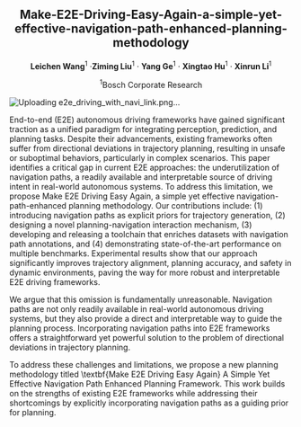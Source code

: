<div align="center">
<h2>Make-E2E-Driving-Easy-Again-a-simple-yet-effective-navigation-path-enhanced-planning-methodology</h2>

 **Leichen Wang**<sup>1</sup> ·**Ziming Liu**<sup>1</sup> · **Yang Ge**<sup>1</sup> · **Xingtao Hu**<sup>1</sup> · **Xinrun Li**<sup>1</sup> <br>

<sup>1</sup>Bosch Corporate Research <br>

<!-- > **submitted to IROS 2025** -->

</div>

<!-- >
[\[Arxiv\]](https://arxiv.org/abs/2401.06614) [\[Paper\]](https://arxiv.org/pdf/2401.06614.pdf) [\[Project Page\]](https://[vveicao.github.io/projects/Motion2VecSets/](https://github.com/xiaowang12345/OMG_SD_map_prior_distribution))
-->

![Uploading e2e_driving_with_navi_link.png…]()

<p>
End-to-end (E2E) autonomous driving frameworks have gained significant traction as a unified paradigm for integrating perception, prediction, and planning tasks. Despite their advancements, existing frameworks often suffer from directional deviations in trajectory planning, resulting in unsafe or suboptimal behaviors, particularly in complex scenarios. This paper identifies a critical gap in current E2E approaches: the underutilization of navigation paths, a readily available and interpretable source of driving intent in real-world autonomous systems. To address this limitation, we propose Make E2E Driving Easy Again, a simple yet effective navigation-path-enhanced planning methodology. Our contributions include: (1) introducing navigation paths as explicit priors for trajectory generation, (2) designing a novel planning-navigation interaction mechanism, (3) developing and releasing a toolchain that enriches datasets with navigation path annotations, and (4) demonstrating state-of-the-art performance on multiple benchmarks. Experimental results show that our approach significantly improves trajectory alignment, planning accuracy, and safety in dynamic environments, paving the way for more robust and interpretable E2E driving frameworks.
</p>

<p>
We argue that this omission is fundamentally unreasonable. Navigation paths are not only readily available in real-world autonomous driving systems, but they also provide a direct and interpretable way to guide the planning process. Incorporating navigation paths into E2E frameworks offers a straightforward yet powerful solution to the problem of directional deviations in trajectory planning.


To address these challenges and limitations, we propose a new planning methodology titled \textbf{Make E2E Driving Easy Again} A Simple Yet Effective Navigation Path Enhanced Planning Framework. This work builds on the strengths of existing E2E frameworks while addressing their shortcomings by explicitly incorporating navigation paths as a guiding prior for planning.
</p>
